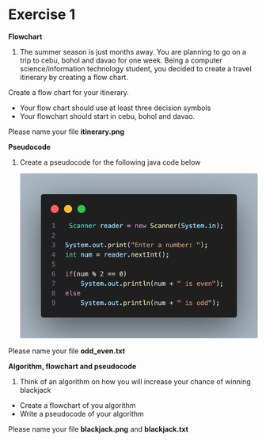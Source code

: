 # **Exercise 1**

 **Flowchart**


1. The summer season is just months away. You are planning to go on a trip to cebu, bohol and davao for one week. Being a computer science/information technology student, you decided to create a travel itinerary by creating a flow chart.

Create a flow chart for your itinerary. 
- Your flow chart should use at least three decision symbols
- Your flowchart should start in cebu, bohol and davao.

Please name your file **itinerary.png**


 **Pseudocode**

1. Create a pseudocode for the following java code below

   <img src="odd even.png">

Please name your file **odd_even.txt**

 **Algorithm, flowchart and pseudocode**

1. Think of an algorithm on how you will increase your chance of winning blackjack

- Create a flowchart of you algorithm
- Write a pseudocode of your algorithm

Please name your file **blackjack.png** and **blackjack.txt**
